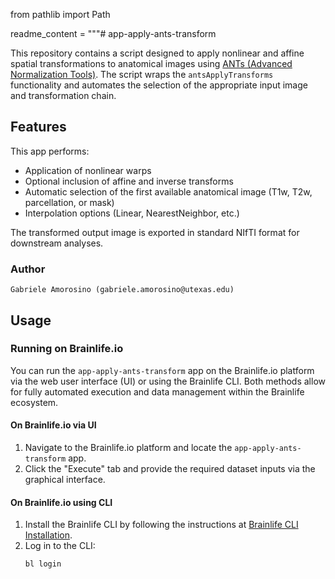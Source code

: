 from pathlib import Path

readme_content = """# app-apply-ants-transform

This repository contains a script designed to apply nonlinear and affine spatial transformations to anatomical images using [ANTs (Advanced Normalization Tools)](http://stnava.github.io/ANTs/). The script wraps the `antsApplyTransforms` functionality and automates the selection of the appropriate input image and transformation chain.

## Features

This app performs:
- Application of nonlinear warps
- Optional inclusion of affine and inverse transforms
- Automatic selection of the first available anatomical image (T1w, T2w, parcellation, or mask)
- Interpolation options (Linear, NearestNeighbor, etc.)

The transformed output image is exported in standard NIfTI format for downstream analyses.

### Author

    Gabriele Amorosino (gabriele.amorosino@utexas.edu)

## Usage

### Running on Brainlife.io

You can run the `app-apply-ants-transform` app on the Brainlife.io platform via the web user interface (UI) or using the Brainlife CLI. Both methods allow for fully automated execution and data management within the Brainlife ecosystem.

#### On Brainlife.io via UI

1. Navigate to the Brainlife.io platform and locate the `app-apply-ants-transform` app.
2. Click the "Execute" tab and provide the required dataset inputs via the graphical interface.

#### On Brainlife.io using CLI

1. Install the Brainlife CLI by following the instructions at [Brainlife CLI Installation](https://brainlife.io/docs/cli/install/).
2. Log in to the CLI:
   ```bash
   bl login
